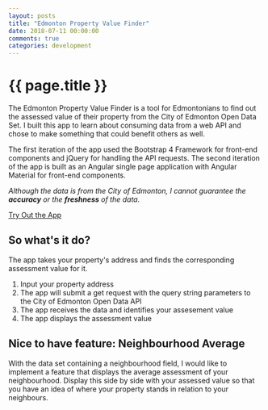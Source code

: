 ```yaml
---
layout: posts
title: "Edmonton Property Value Finder"
date: 2018-07-11 00:00:00
comments: true
categories: development
---
```


# {{ page.title }}

The Edmonton Property Value Finder is a tool for Edmontonians to find out the assessed value of their property from the City of Edmonton Open Data Set. I built this app to learn about consuming data from a web API and chose to make something that could benefit others as well.

The first iteration of the app used the Bootstrap 4 Framework for front-end components and jQuery for handling the API requests. The second iteration of the app is built as an Angular single page application with Angular Material for front-end components.

*Although the data is from the City of Edmonton, I cannot guarantee the __accuracy__ or the __freshness__ of the data.*

<a href="http://propertyvaluefinder.hubertlin.me" class="btn btn-primary">Try Out the App</a>

## So what's it do?

The app takes your property's address and finds the corresponding assessment value for it.
1. Input your property address
2. The app will submit a get request with the query string parameters to the City of Edmonton Open Data API
3. The app receives the data and identifies your assesement value
4. The app displays the assessment value

## Nice to have feature: Neighbourhood Average

With the data set containing a neighbourhood field, I would like to implement a feature that displays the average assessment of your neighbourhood. Display this side by side with your assessed value so that you have an idea of where your property stands in relation to your neighbours.
